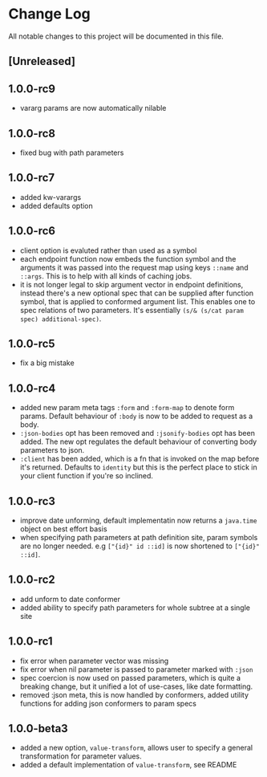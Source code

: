 # Change Log
All notable changes to this project will be documented in this file.

## [Unreleased]

## 1.0.0-rc9

- vararg params are now automatically nilable

## 1.0.0-rc8

- fixed bug with path parameters

## 1.0.0-rc7

- added kw-varargs
- added defaults option

## 1.0.0-rc6

- client option is evaluted rather than used as a symbol
- each endpoint function now embeds the function symbol and the arguments it was passed into the request map using keys `::name` and `::args`.  This is to help
with all kinds of caching jobs.
- it is not longer legal to skip argument vector in endpoint definitions, instead there's a new optional spec that can be supplied after function symbol,
that is applied to conformed argument list. This enables one to spec relations of two parameters. It's essentially `(s/& (s/cat param spec) additional-spec)`.

## 1.0.0-rc5

- fix a big mistake

## 1.0.0-rc4

- added new param meta tags `:form` and `:form-map` to denote form params. Default behaviour of `:body` is now
to be added to request as a body.
- `:json-bodies` opt has been removed and `:jsonify-bodies` opt has been added. The new opt regulates the default
behaviour of converting body parameters to json.
- `:client` has been added, which is a fn that is invoked on the map before it's returned. Defaults to `identity` but
this is the perfect place to stick in your client function if you're so inclined.

## 1.0.0-rc3

- improve date unforming, default implementatin now returns a `java.time` object on best effort basis
- when specifying path parameters at path definition site, param symbols are no longer needed.
e.g `["{id}" id ::id]` is now shortened to `["{id}" ::id]`. 

## 1.0.0-rc2

- add unform to date conformer
- added ability to specify path parameters for whole subtree at a single site

## 1.0.0-rc1

- fix error when parameter vector was missing
- fix error when nil parameter is passed to parameter marked with `:json`
- spec coercion is now used on passed parameters, which is quite a breaking change, but it unified a lot of use-cases, like date formatting.
- removed :json meta, this is now handled by conformers, added utility functions for adding json conformers to param specs

## 1.0.0-beta3

- added a new option, `value-transform`, allows user to specify a general transformation for parameter values.
- added a default implementation of `value-transform`, see README
